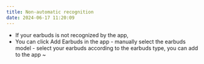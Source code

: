 ```yaml
---
title: Non-automatic recognition
date: 2024-06-17 11:20:09
---
```


- If your earbuds is not recognized by the app,
- You can click Add Earbuds in the app - manually select the earbuds model - select your earbuds according to the earbuds type, you can add to the app ~
